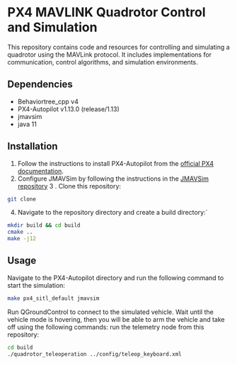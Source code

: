 # PX4 MAVLINK Quadrotor Control and Simulation
This repository contains code and resources for controlling and simulating a quadrotor using the MAVLink protocol. It includes implementations for communication, control algorithms, and simulation environments.
## Dependencies
* Behaviortree_cpp v4
* PX4-Autopilot v1.13.0 (release/1.13)
* jmavsim
* java 11

## Installation
1. Follow the instructions to install PX4-Autopilot from the [official PX4 documentation](https://docs.px4.io/main/en/dev_setup/dev_env_linux_ubuntu.html).
2. Configure JMAVSim by following the instructions in the [JMAVSim repository](https://docs.px4.io/main/en/sim_jmavsim/)
3 . Clone this repository:
```bash
git clone
```
4. Navigate to the repository directory and create a build directory:`
```bash
mkdir build && cd build 
cmake ..
make -j12
```
## Usage
Navigate to the PX4-Autopilot directory and run the following command to start the simulation:
```bash
make px4_sitl_default jmavsim
```

Run QGroundControl to connect to the simulated vehicle.
Wait until the vehicle mode is hovering, then you will be able to arm the vehicle and take off using the following commands:
run the telemetry node from this repository:
```bash
cd build 
./quadrotor_teleoperation ../config/teleop_keyboard.xml
```
